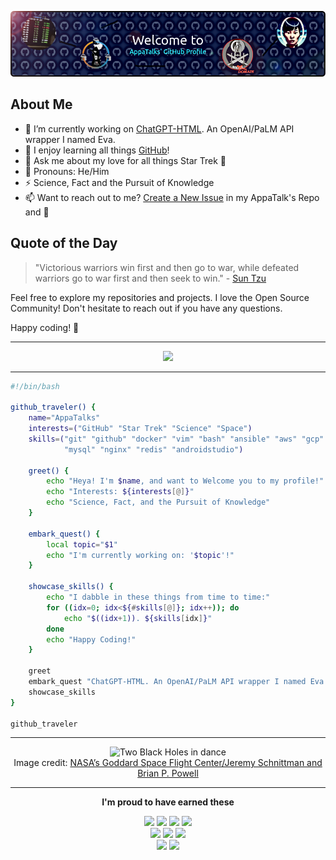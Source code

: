 ![AppaTalks Profile](https://github.com/appatalks/appatalks/blob/main/profile_header.png)

## About Me

- 🔭 I’m currently working on [ChatGPT-HTML](https://github.com/appatalks/chatgpt-html). An OpenAI/PaLM API wrapper I named Eva.
- 🌱 I enjoy learning all things [GitHub](https://skills.github.com/)!
- 💬 Ask me about my love for all things Star Trek 🖖
- 💙 Pronouns: He/Him
- ⚡ Science, Fact and the Pursuit of Knowledge
- 📫 Want to reach out to me? [Create a New Issue](https://github.com/appatalks/appatalks/issues/new/choose) in my AppaTalk's Repo and 🐧
  
## Quote of the Day

> "Victorious warriors win first and then go to war, while defeated warriors go to war first and then seek to win." - [Sun Tzu](https://amzn.to/44eNely)

Feel free to explore my repositories and projects. I love the Open Source Community! Don't hesitate to reach out if you have any questions.

Happy coding! 🚀

----

<p align="center">

  <a href="https://skillicons.dev">
    <img src="https://skillicons.dev/icons?i=git,github,docker,vim,bash,ansible,aws,gcp,cloudflare,ai,linux,mysql,nginx,redis,androidstudio" />
  </a>

----
```bash
#!/bin/bash

github_traveler() {
    name="AppaTalks"
    interests=("GitHub" "Star Trek" "Science" "Space")
    skills=("git" "github" "docker" "vim" "bash" "ansible" "aws" "gcp" "cloudflare" "ai" "linux" \
            "mysql" "nginx" "redis" "androidstudio")

    greet() {
        echo "Heya! I'm $name, and want to Welcome you to my profile!"
        echo "Interests: ${interests[@]}"
        echo "Science, Fact, and the Pursuit of Knowledge"
    }

    embark_quest() {
        local topic="$1"
        echo "I'm currently working on: '$topic'!"
    }

    showcase_skills() {
        echo "I dabble in these things from time to time:"
        for ((idx=0; idx<${#skills[@]}; idx++)); do
            echo "$((idx+1)). ${skills[idx]}"
        done
        echo "Happy Coding!"
    }

    greet
    embark_quest "ChatGPT-HTML. An OpenAI/PaLM API wrapper I named Eva."
    showcase_skills
}

github_traveler
```
----
<p align="center">
<img src="https://github.com/appatalks/appatalks/assets/4163156/9060ed80-34e7-4582-a576-69645af6ec27" alt="Two Black Holes in dance">
<br>
Image credit: <a href="https://svs.gsfc.nasa.gov/13831" target="_blank">NASA’s Goddard Space Flight Center/Jeremy Schnittman and Brian P. Powell</a>
</p>

----
<p align="center"> 
<b>I'm proud to have earned these</b>
</p>

<p align="center">
<img src="https://github.com/appatalks/appatalks/assets/4163156/0f7e1066-31e9-4591-a15c-52a74cc7a098" width="70">
<img src="https://github.com/appatalks/appatalks/assets/4163156/26524ffa-7e50-44ee-91db-853ae72697db" width="70">
<img src="https://github.com/appatalks/appatalks/assets/4163156/073ce59c-d047-41e2-a06e-a2274f4e3ebe" width="70">
<img src="https://github.com/appatalks/appatalks/assets/4163156/ca19f0fb-2586-46ca-86f4-fc51a85aa4fb" width="70">

<br>
<img src="https://github.com/appatalks/appatalks/assets/4163156/2ab2b0f7-b698-4c06-85cc-e78b05c582b3" width="65">
<img src="https://github.com/appatalks/appatalks/assets/4163156/0c25c622-867c-4646-ac5c-90fb3d0da154" width="65">
<img src="https://github.com/appatalks/appatalks/assets/4163156/f9ac9934-2933-49c1-bb70-6335915e46a0" width="65">
<br>
<img src="https://github.com/appatalks/appatalks/assets/4163156/14fc673d-1497-44fc-bae8-8f8b988fb50f" width="75">
<img src="https://github.com/appatalks/appatalks/assets/4163156/03c16068-98bd-4273-b67e-d54721f31bee" width="75">

